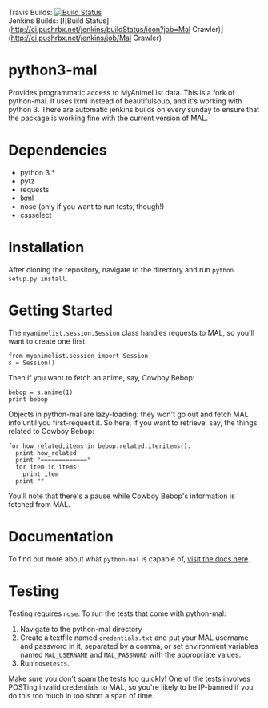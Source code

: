 Travis Builds: [![Build Status](https://travis-ci.org/pushrbx/python3-mal.svg)](https://travis-ci.org/pushrbx/python3-mal)  
Jenkins Builds: [![Build Status](http://ci.pushrbx.net/jenkins/buildStatus/icon?job=Mal Crawler)](http://ci.pushrbx.net/jenkins/job/Mal Crawler)    


python3-mal
==========

Provides programmatic access to MyAnimeList data.
This is a fork of python-mal. It uses lxml instead of beautifulsoup, and it's working with python 3.
There are automatic jenkins builds on every sunday to ensure that the package is working fine with the current version of MAL.

Dependencies
============

- python 3.*
- pytz
- requests
- lxml
- nose (only if you want to run tests, though!)
- cssselect

Installation
============

After cloning the repository, navigate to the directory and run `python setup.py install`.

Getting Started
===============

The `myanimelist.session.Session` class handles requests to MAL, so you'll want to create one first:

    from myanimelist.session import Session
    s = Session()

Then if you want to fetch an anime, say, Cowboy Bebop:
  
    bebop = s.anime(1)
    print bebop

Objects in python-mal are lazy-loading: they won't go out and fetch MAL info until you first-request it. So here, if you want to retrieve, say, the things related to Cowboy Bebop:

    for how_related,items in bebop.related.iteritems():
      print how_related
      print "============="
      for item in items:
        print item
      print ""

You'll note that there's a pause while Cowboy Bebop's information is fetched from MAL.

Documentation
=============

To find out more about what `python-mal` is capable of, [visit the docs here](http://python-mal.readthedocs.org/en/latest/index.html). 

Testing
=======

Testing requires `nose`. To run the tests that come with python-mal:

  1. Navigate to the python-mal directory
  2. Create a textfile named `credentials.txt` and put your MAL username and password in it, separated by a comma, or set environment variables named `MAL_USERNAME` and `MAL_PASSWORD` with the appropriate values.
  3. Run `nosetests`.

Make sure you don't spam the tests too quickly! One of the tests involves POSTing invalid credentials to MAL, so you're likely to be IP-banned if you do this too much in too short a span of time.
